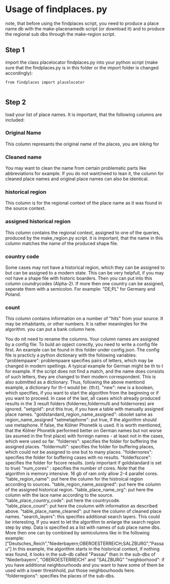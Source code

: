 # Usage of findplaces. py

note, that before using the findplaces script, you need to produce a place name db with the make-placenamedb script (or download it) and to produce the regional sub dbs through the make-region script. 

## Step 1
import the class placelocator findplaces.py into your python script (make sure that the findplaces.py is in this folder or the import folder is changed accordingly):


```
from findplaces import placelocator
 
```

## Step 2

load your list of place names. It is important, that the following columns are included:
### Original Name
This column represants the original name of the places, you are loking for

### Cleaned name
You may want to clean the name from certain problematic parts like abbreviations for example. If you do not want/need to lean it, the column for cleaned place names and original place names can also be identical.

### historical region
This column is for the regional context of the place name as it was found in the source context.

### assigned historical region
This column contains the regional context, assigned to one of the queries, produced by the make_region.py script. it is important, that the name in this column matches the name of the produced shape file.

### country code
Some cases may not have a historical region, which they can be assigned to but can be assigned to a modern state. This can be very helpfull, if you may not have a shape file with historic boarders. Then you can put into this column coundrycodes (Alpha-2). If more then one country can be assigned, seperate them with a semicolon. For example: "DE;PL" for Germany and Poland.

### count
This column contains information on a number of "hits" from your source. It may be inhabitants, or other numbers. It is rather meaningles for the algorithm. you can put a bank column here.

You do nit need to rename the columns. Your column names are assigned by a config file:
To buld an opject corectly, you need to write a config file first. An example can be found in this folder under config.json.
The config file is practicly a python dictionary with the following variables:
  "problempaare": problempaare specifies pairs of letters, which may be changed in modern spellings. A typical example for German might be th to t for example. If the script does not find a match, and the name does consists of such letters, they are changed to their modern correspondent. This is also submitted as a dictionary. Thus, following the above mentiond example, a dictionary for th-t would be: {th:t}.
  "new": new is a boolean, which specifies, if you want to start the algorithm from the beginning or if you want to proceed. In case of the last, all cases which already produced results in the 3 result folders (folderres,foldermulti and foldernores) are ignored.
  "setgold": prut this true, if you have a table with manually assigned place names. 
  "goldstandard_region_name_assigned": obsolet same as region_name_assigned
  "setmetaphone": put true, if the algorithm should use metaphone. If false, the Kölner Phonetik is used. It is worth mentioned, that the Kölner Phonetik performed better on German names but not worse (as asumed in the first place) with forreign names - at least not in the cases, which were used so far.
  "folderres": specifies the folder for buffering the assigned places.
  "foldermulti":  specifies the folder for buffering places, which could not be assigned to one but to many places.
  "foldernores": specifies the folder for buffering cases with no results.
  "folderfscore": specifies the folder for fscore results. (only important if goldstandard is set to true)
  "num_cores" : specifies the number of cores. Note that the algorithm is memory intensive. 16 gb of ram only allow 2-4 parallel cores.
  "table_region_name": put here the column for the histroical region according to sources.
  "table_region_name_assigned": put here the column of the assigned historical region.
  "table_place_name_org": put here the column with the lace name according to the source.
  "table_place_country_code": put here the countrycode.
  "table_place_count": put here the coulumn with information as described above.
  "table_place_name_cleaned": put here the column of cleaned place names.
  "search_layers": this specifies additional search layers. This could be interesting, If you want to let the algorithm to enlarge the search region step by step. Data is specified as a list with names of sub place name dbs. More then one can by combined by semicolumns like in the following example: ["Deutsches_Reich","Niederbayern;OBEROESTERREICH;SALZBURG","Passau"] In this example, the algorithm starts in the historical context, if nothing was found, it looks in the sub-db called "Passau" than in the sub-dbs of "Niederbayern", "OBEROESTERREICH" and "SALZBURG"
  "neighborhood": if you have additional neighbourhoods and you want to have some of them be used with a lower threshhold, put those neighbourhoods here.
  "folderregions": specifies the places of the sub-dbs.
